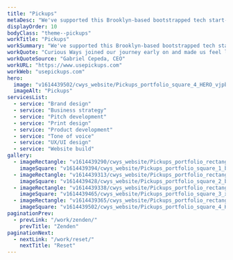 ```yaml
---
title: "Pickups"
metaDesc: "We've supported this Brooklyn-based bootstrapped tech start-up from concept to capital raising."
displayOrder: 10
bodyClass: "theme--pickups"
workTitle: "Pickups"
workSummary: "We've supported this Brooklyn-based bootstrapped tech start-up from concept to capital raising, creating a stand-out brand with compelling messaging to drive interest from customers, partners and the Venture Capital community."
workQuote: "Curious Ways joined our journey early on and made us feel like they were enduring the long nights with us. They bring high energy, vast imagination, humility, and open mindedness to all creative discussions. Even beyond creativity, Curious Ways helps you to find your 'why' by guiding you into further discovery and by asking the right questions. No traditional firm would've taken such an approach."
workQuoteSource: "Gabriel Cepeda, CEO"
workURL: "https://www.usepickups.com"
workWeb: "usepickups.com"
hero:
  image: "v1614439502/cwys_website/Pickups_portfolio_square_4_HERO_vjpb5l"
  imageAlt: "Pickups"
servicesList:
  - service: "Brand design"
  - service: "Business strategy"
  - service: "Pitch development"
  - service: "Print design"
  - service: "Product development"
  - service: "Tone of voice"
  - service: "UX/UI design"
  - service: "Website build"
gallery:
  - imageRectangle: "v1614439290/cwys_website/Pickups_portfolio_rectangle_1_e8zrfp"
    imageSquare: "v1614439394/cwys_website/Pickups_portfolio_square_1_bxwsmq"
  - imageRectangle: "v1614439313/cwys_website/Pickups_portfolio_rectangle_2_opvzr7"
    imageSquare: "v1614439428/cwys_website/Pickups_portfolio_square_2_blor4r"
  - imageRectangle: "v1614439338/cwys_website/Pickups_portfolio_rectangle_3_qejh2r"
    imageSquare: "v1614439465/cwys_website/Pickups_portfolio_square_3_xzaswf"
  - imageRectangle: "v1614439365/cwys_website/Pickups_portfolio_rectangle_4_qjx5in"
    imageSquare: "v1614439502/cwys_website/Pickups_portfolio_square_4_HERO_vjpb5l"
paginationPrev:
  - prevLink: "/work/zenden/"
    prevTitle: "Zenden"
paginationNext:
  - nextLink: "/work/reset/"
    nextTitle: "Reset"
---
```

